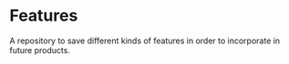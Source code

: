 # Features
A repository to save different kinds of features in order to incorporate in future products.
